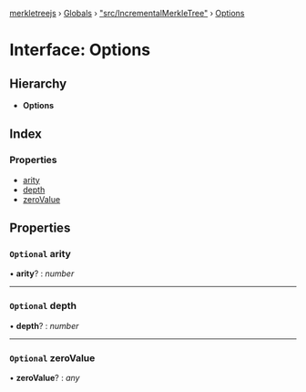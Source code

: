 [merkletreejs](../README.md) › [Globals](../globals.md) › ["src/IncrementalMerkleTree"](../modules/_src_incrementalmerkletree_.md) › [Options](_src_incrementalmerkletree_.options.md)

# Interface: Options

## Hierarchy

* **Options**

## Index

### Properties

* [arity](_src_incrementalmerkletree_.options.md#optional-arity)
* [depth](_src_incrementalmerkletree_.options.md#optional-depth)
* [zeroValue](_src_incrementalmerkletree_.options.md#optional-zerovalue)

## Properties

### `Optional` arity

• **arity**? : *number*

___

### `Optional` depth

• **depth**? : *number*

___

### `Optional` zeroValue

• **zeroValue**? : *any*
